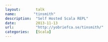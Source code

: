 ```yaml
---
layout:       talk
name:        "tinsmith"
description:  "Self Hosted Scala REPL"
date:         2013-11-13
url:          "http://yobriefca.se/tinsmith/"
categories:   [Scala]
---
```

